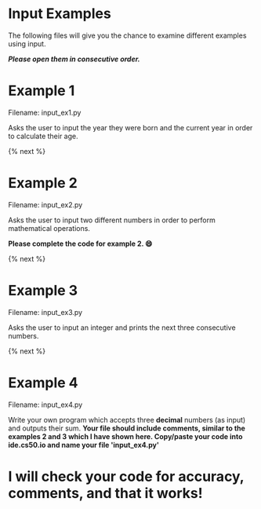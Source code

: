 # Input Examples
 The following files will give you the chance to examine different examples using input.
 
 ***Please open them in consecutive order.***
 
 # Example 1 
 
 Filename: input_ex1.py
 
 Asks the user to input the year they were born and the current year in order to calculate their age.
 
 {% next %}
 
 # Example 2
 Filename: input_ex2.py
 
 Asks the user to input two different numbers in order to perform mathematical operations.
 
 **Please complete the code for example 2. :smile:**
 
 {% next %}
 
 # Example 3
 Filename: input_ex3.py
 
 Asks the user to input an integer and prints the next three consecutive numbers.
 
 {% next %}
 
 # Example 4
 Filename: input_ex4.py
 
 
 Write your own program which accepts three **decimal** numbers (as input) and outputs their sum. 
 **Your file should include comments, similar to the examples 2 and 3 which I have shown here.
 Copy/paste your code into ide.cs50.io and name your file 'input_ex4.py'**
# I will check your code for accuracy, comments, and that it works!
 
